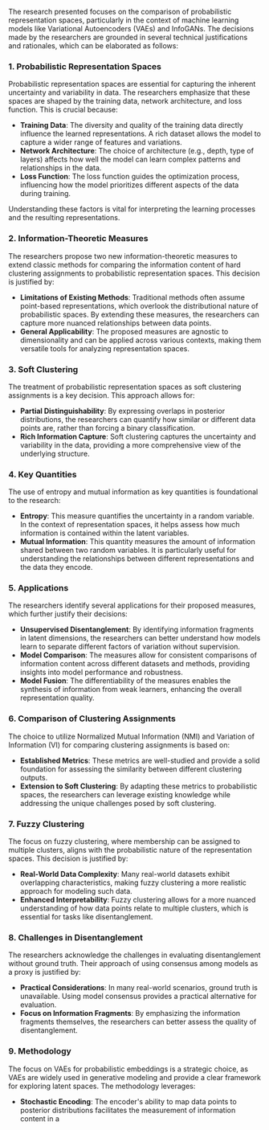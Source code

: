The research presented focuses on the comparison of probabilistic representation spaces, particularly in the context of machine learning models like Variational Autoencoders (VAEs) and InfoGANs. The decisions made by the researchers are grounded in several technical justifications and rationales, which can be elaborated as follows:

### 1. Probabilistic Representation Spaces
Probabilistic representation spaces are essential for capturing the inherent uncertainty and variability in data. The researchers emphasize that these spaces are shaped by the training data, network architecture, and loss function. This is crucial because:

- **Training Data**: The diversity and quality of the training data directly influence the learned representations. A rich dataset allows the model to capture a wider range of features and variations.
- **Network Architecture**: The choice of architecture (e.g., depth, type of layers) affects how well the model can learn complex patterns and relationships in the data.
- **Loss Function**: The loss function guides the optimization process, influencing how the model prioritizes different aspects of the data during training.

Understanding these factors is vital for interpreting the learning processes and the resulting representations.

### 2. Information-Theoretic Measures
The researchers propose two new information-theoretic measures to extend classic methods for comparing the information content of hard clustering assignments to probabilistic representation spaces. This decision is justified by:

- **Limitations of Existing Methods**: Traditional methods often assume point-based representations, which overlook the distributional nature of probabilistic spaces. By extending these measures, the researchers can capture more nuanced relationships between data points.
- **General Applicability**: The proposed measures are agnostic to dimensionality and can be applied across various contexts, making them versatile tools for analyzing representation spaces.

### 3. Soft Clustering
The treatment of probabilistic representation spaces as soft clustering assignments is a key decision. This approach allows for:

- **Partial Distinguishability**: By expressing overlaps in posterior distributions, the researchers can quantify how similar or different data points are, rather than forcing a binary classification.
- **Rich Information Capture**: Soft clustering captures the uncertainty and variability in the data, providing a more comprehensive view of the underlying structure.

### 4. Key Quantities
The use of entropy and mutual information as key quantities is foundational to the research:

- **Entropy**: This measure quantifies the uncertainty in a random variable. In the context of representation spaces, it helps assess how much information is contained within the latent variables.
- **Mutual Information**: This quantity measures the amount of information shared between two random variables. It is particularly useful for understanding the relationships between different representations and the data they encode.

### 5. Applications
The researchers identify several applications for their proposed measures, which further justify their decisions:

- **Unsupervised Disentanglement**: By identifying information fragments in latent dimensions, the researchers can better understand how models learn to separate different factors of variation without supervision.
- **Model Comparison**: The measures allow for consistent comparisons of information content across different datasets and methods, providing insights into model performance and robustness.
- **Model Fusion**: The differentiability of the measures enables the synthesis of information from weak learners, enhancing the overall representation quality.

### 6. Comparison of Clustering Assignments
The choice to utilize Normalized Mutual Information (NMI) and Variation of Information (VI) for comparing clustering assignments is based on:

- **Established Metrics**: These metrics are well-studied and provide a solid foundation for assessing the similarity between different clustering outputs.
- **Extension to Soft Clustering**: By adapting these metrics to probabilistic spaces, the researchers can leverage existing knowledge while addressing the unique challenges posed by soft clustering.

### 7. Fuzzy Clustering
The focus on fuzzy clustering, where membership can be assigned to multiple clusters, aligns with the probabilistic nature of the representation spaces. This decision is justified by:

- **Real-World Data Complexity**: Many real-world datasets exhibit overlapping characteristics, making fuzzy clustering a more realistic approach for modeling such data.
- **Enhanced Interpretability**: Fuzzy clustering allows for a more nuanced understanding of how data points relate to multiple clusters, which is essential for tasks like disentanglement.

### 8. Challenges in Disentanglement
The researchers acknowledge the challenges in evaluating disentanglement without ground truth. Their approach of using consensus among models as a proxy is justified by:

- **Practical Considerations**: In many real-world scenarios, ground truth is unavailable. Using model consensus provides a practical alternative for evaluation.
- **Focus on Information Fragments**: By emphasizing the information fragments themselves, the researchers can better assess the quality of disentanglement.

### 9. Methodology
The focus on VAEs for probabilistic embeddings is a strategic choice, as VAEs are widely used in generative modeling and provide a clear framework for exploring latent spaces. The methodology leverages:

- **Stochastic Encoding**: The encoder's ability to map data points to posterior distributions facilitates the measurement of information content in a